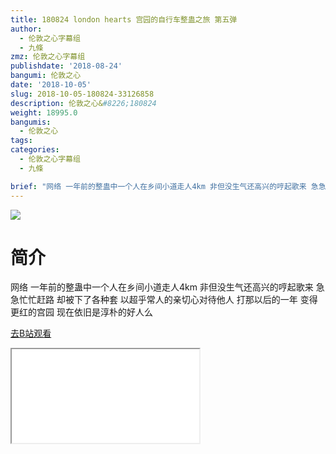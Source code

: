 ```yaml
---
title: 180824 london hearts 宫园的自行车整蛊之旅 第五弹
author:
  - 伦敦之心字幕组
  - 九條
zmz: 伦敦之心字幕组
publishdate: '2018-08-24'
bangumi: 伦敦之心
date: '2018-10-05'
slug: 2018-10-05-180824-33126858
description: 伦敦之心&#8226;180824
weight: 18995.0
bangumis:
  - 伦敦之心
tags:
categories:
  - 伦敦之心字幕组
  - 九條

brief: "网络 一年前的整蛊中一个人在乡间小道走人4km 非但没生气还高兴的哼起歌来 急急忙忙赶路 却被下了各种套 以超乎常人的亲切心对待他人 打那以后的一年 变得更红的宫园 现在依旧是淳朴的好人么"
---
```

![](https://i.imgur.com/o4LHOAJ.jpg)
# 简介  
网络
一年前的整蛊中一个人在乡间小道走人4km 非但没生气还高兴的哼起歌来 急急忙忙赶路 却被下了各种套 以超乎常人的亲切心对待他人 打那以后的一年 变得更红的宫园 现在依旧是淳朴的好人么  

[去B站观看](https://www.bilibili.com/video/av33126858/)
<div class ="resp-container"><iframe class="testiframe" src="//player.bilibili.com/player.html?aid=33126858"", scrolling="no", allowfullscreen="true" > </iframe></div> 
